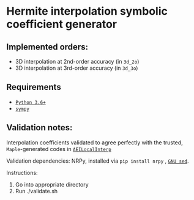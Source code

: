 # Hermite interpolation symbolic coefficient generator
 
## Implemented orders:

* 3D interpolation at 2nd-order accuracy (in `3d_2o`)
* 3D interpolation at 3rd-order accuracy (in `3d_3o`)

## Requirements

 * [`Python 3.6+`](https://www.python.org/)
 * [`sympy`](https://sympy.org/)

## Validation notes:

Interpolation coefficients validated to agree perfectly with the trusted, `Maple`-generated codes in [`AEILocalInterp`](https://bitbucket.org/cactuscode/numerical/src/master/AEILocalInterp/)

Validation dependencies: NRPy, installed via `pip install nrpy` , [`GNU sed`](https://www.gnu.org/software/sed/).

Instructions:
 1. Go into appropriate directory
 1. Run ./validate.sh
